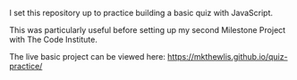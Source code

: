 I set this repository up to practice building a basic quiz with JavaScript. 

This was particularly useful before setting up my second Milestone Project with The Code Institute.

The live basic project can be viewed here: https://mkthewlis.github.io/quiz-practice/